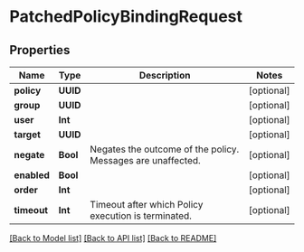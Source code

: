 # PatchedPolicyBindingRequest

## Properties
Name | Type | Description | Notes
------------ | ------------- | ------------- | -------------
**policy** | **UUID** |  | [optional] 
**group** | **UUID** |  | [optional] 
**user** | **Int** |  | [optional] 
**target** | **UUID** |  | [optional] 
**negate** | **Bool** | Negates the outcome of the policy. Messages are unaffected. | [optional] 
**enabled** | **Bool** |  | [optional] 
**order** | **Int** |  | [optional] 
**timeout** | **Int** | Timeout after which Policy execution is terminated. | [optional] 

[[Back to Model list]](../README.md#documentation-for-models) [[Back to API list]](../README.md#documentation-for-api-endpoints) [[Back to README]](../README.md)


